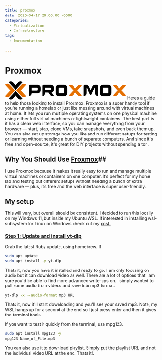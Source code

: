 ```yaml
---
title: proxmox
date: 2025-04-17 20:00:00 -0500
categories:
  - Virtualization
  - Infrastructure
tags:
  - Documentation

---
```


# **Proxmox**
![proxmox_logo](../assets/images/proxmox/proxmox_logo.png)
Heres a guide to help those looking to install Proxmox. Proxmox is a super handy tool if you're running a homelab or just like messing around with virtual machines at home. It lets you run multiple operating systems on one physical machine using either full virtual machines or lightweight containers. The best part is it has a clean web interface, so you can manage everything from your browser — start, stop, clone VMs, take snapshots, and even back them up. You can also set up storage how you like and run different setups for testing or learning without needing a bunch of separate computers. And since it's free and open-source, it's great for DIY projects without spending a ton.

## Why You Should Use <u>Proxmox</u>##
I use Proxmox because it makes it really easy to run and manage multiple virtual machines or containers on one computer. It’s perfect for my home lab and testing out different setups without needing a bunch of extra hardware — plus, it’s free and the web interface is super user-friendly.

## My setup
This will vary, but overall should be consistent. I decided to run this locally on my Windows 11, but inside my Ubuntu WSL. If interested in installing wsl-subsystem for Linux on Windows check out my [post.](https://crtcards1.github.io)

### <u>Step 1: Update and install <b>yt-dlp</b></u>
Grab the latest Ruby update, using homebrew. If 

```bash
sudo apt update
sudo apt install -y yt-dlp
```

Thats it, now you have it installed and ready to go. I am only focusing on audio but it can download video as well. There are a lot of options that I am sure you'd be able to find more advanced write-ups on. I simply wanted to pull some audio from videos and save into mp3 format. 

```bash
yt-dlp -x --audio-format mp3 URL
```

Thats it, now it'll start downloading and you'll see your saved mp3. Note, my WSL hangs up for a second at the end so I just press enter and then it gives the terminal back.

If you want to test it quickly from the terminal, use mpg123.

```bash
sudo apt install mpg123 -y
mpg123 Name_of_File.mp3
```

You can also use it to download playlist. Simply put the playlist URL and not the individual video URL at the end. Thats it!.

